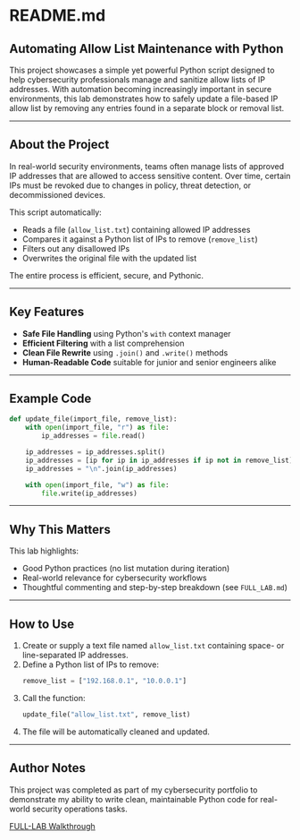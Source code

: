 # README.md

## Automating Allow List Maintenance with Python

This project showcases a simple yet powerful Python script designed to help cybersecurity professionals manage and sanitize allow lists of IP addresses. With automation becoming increasingly important in secure environments, this lab demonstrates how to safely update a file-based IP allow list by removing any entries found in a separate block or removal list.

---

## About the Project

In real-world security environments, teams often manage lists of approved IP addresses that are allowed to access sensitive content. Over time, certain IPs must be revoked due to changes in policy, threat detection, or decommissioned devices.

This script automatically:

- Reads a file (`allow_list.txt`) containing allowed IP addresses
- Compares it against a Python list of IPs to remove (`remove_list`)
- Filters out any disallowed IPs
- Overwrites the original file with the updated list

The entire process is efficient, secure, and Pythonic.

---

## Key Features

- **Safe File Handling** using Python's `with` context manager
- **Efficient Filtering** with a list comprehension
- **Clean File Rewrite** using `.join()` and `.write()` methods
- **Human-Readable Code** suitable for junior and senior engineers alike

---

## Example Code

```python
def update_file(import_file, remove_list):
    with open(import_file, "r") as file:
        ip_addresses = file.read()

    ip_addresses = ip_addresses.split()
    ip_addresses = [ip for ip in ip_addresses if ip not in remove_list]
    ip_addresses = "\n".join(ip_addresses)

    with open(import_file, "w") as file:
        file.write(ip_addresses)
```

---

## Why This Matters

This lab highlights:

- Good Python practices (no list mutation during iteration)
- Real-world relevance for cybersecurity workflows
- Thoughtful commenting and step-by-step breakdown (see `FULL_LAB.md`)

---

## How to Use

1. Create or supply a text file named `allow_list.txt` containing space- or line-separated IP addresses.
2. Define a Python list of IPs to remove:
   ```python
   remove_list = ["192.168.0.1", "10.0.0.1"]
   ```
3. Call the function:
   ```python
   update_file("allow_list.txt", remove_list)
   ```
4. The file will be automatically cleaned and updated.

---

## Author Notes

This project was completed as part of my cybersecurity portfolio to demonstrate my ability to write clean, maintainable Python code for real-world security operations tasks.

[FULL-LAB Walkthrough](https://github.com/jmw-works/Automating_Allow_List_Maintenance_with_Python/blob/main/FULL_LAB.md#update-a-file-through-a-python-algorithm)


